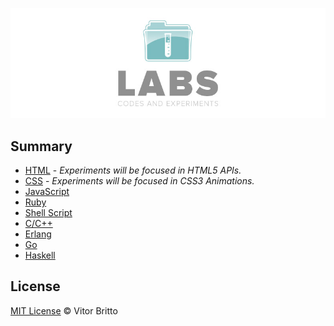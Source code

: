 ![Labs Logo](logo-labs.jpg "Labs")

## Summary

- [HTML](html/) - _Experiments will be focused in HTML5 APIs._
- [CSS](css/) - _Experiments will be focused in CSS3 Animations._
- [JavaScript](javascript/)
- [Ruby](ruby/)
- [Shell Script](shell/)
- [C/C++](c/)
- [Erlang](erlang/)
- [Go](go/)
- [Haskell](haskell/)

## License

[MIT License](http://vitorbritto.mit-license.org/) © Vitor Britto
